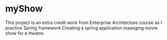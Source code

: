 # myShow
This project is an extra credit work from Enterprise Architecture course as I practice Spring framework
Creating a spring application maanging movie show for a theatre.
